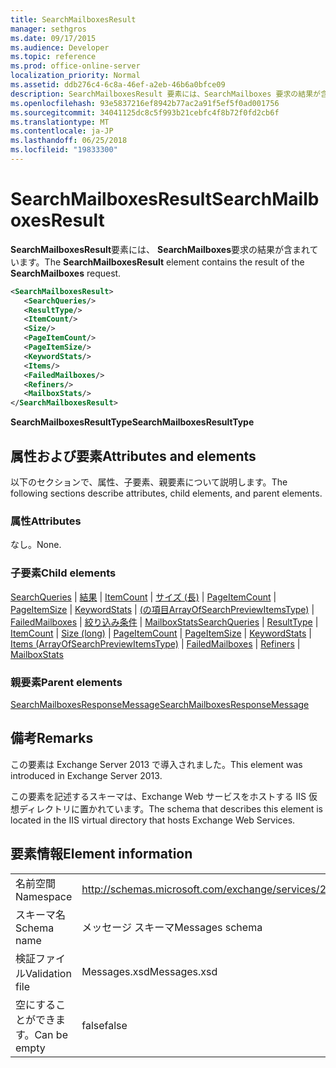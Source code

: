 ```yaml
---
title: SearchMailboxesResult
manager: sethgros
ms.date: 09/17/2015
ms.audience: Developer
ms.topic: reference
ms.prod: office-online-server
localization_priority: Normal
ms.assetid: ddb276c4-6c8a-46ef-a2eb-46b6a0bfce09
description: SearchMailboxesResult 要素には、SearchMailboxes 要求の結果が含まれています。
ms.openlocfilehash: 93e5837216ef8942b77ac2a91f5ef5f0ad001756
ms.sourcegitcommit: 34041125dc8c5f993b21cebfc4f8b72f0fd2cb6f
ms.translationtype: MT
ms.contentlocale: ja-JP
ms.lasthandoff: 06/25/2018
ms.locfileid: "19833300"
---
```

# <a name="searchmailboxesresult"></a><span data-ttu-id="8f389-103">SearchMailboxesResult</span><span class="sxs-lookup"><span data-stu-id="8f389-103">SearchMailboxesResult</span></span>

<span data-ttu-id="8f389-104">**SearchMailboxesResult**要素には、 **SearchMailboxes**要求の結果が含まれています。</span><span class="sxs-lookup"><span data-stu-id="8f389-104">The **SearchMailboxesResult** element contains the result of the **SearchMailboxes** request.</span></span> 
  
```XML
<SearchMailboxesResult>
   <SearchQueries/>
   <ResultType/>
   <ItemCount/>
   <Size/>
   <PageItemCount/>
   <PageItemSize/>
   <KeywordStats/>
   <Items/>
   <FailedMailboxes/>
   <Refiners/>
   <MailboxStats/>
</SearchMailboxesResult>
```

 <span data-ttu-id="8f389-105">**SearchMailboxesResultType**</span><span class="sxs-lookup"><span data-stu-id="8f389-105">**SearchMailboxesResultType**</span></span>
## <a name="attributes-and-elements"></a><span data-ttu-id="8f389-106">属性および要素</span><span class="sxs-lookup"><span data-stu-id="8f389-106">Attributes and elements</span></span>

<span data-ttu-id="8f389-107">以下のセクションで、属性、子要素、親要素について説明します。</span><span class="sxs-lookup"><span data-stu-id="8f389-107">The following sections describe attributes, child elements, and parent elements.</span></span>
  
### <a name="attributes"></a><span data-ttu-id="8f389-108">属性</span><span class="sxs-lookup"><span data-stu-id="8f389-108">Attributes</span></span>

<span data-ttu-id="8f389-109">なし。</span><span class="sxs-lookup"><span data-stu-id="8f389-109">None.</span></span>
  
### <a name="child-elements"></a><span data-ttu-id="8f389-110">子要素</span><span class="sxs-lookup"><span data-stu-id="8f389-110">Child elements</span></span>

<span data-ttu-id="8f389-111">[SearchQueries](searchqueries.md) | [結果](resulttype.md) | [ItemCount](itemcount.md) | [サイズ (長)](size-long.md) | [PageItemCount](pageitemcount.md) | [PageItemSize](pageitemsize.md) | [KeywordStats](keywordstats.md) | [(の項目ArrayOfSearchPreviewItemsType)](items-arrayofsearchpreviewitemstype.md) | [FailedMailboxes](failedmailboxes.md) | [絞り込み条件](refiners.md) | [MailboxStats](mailboxstats.md)</span><span class="sxs-lookup"><span data-stu-id="8f389-111">[SearchQueries](searchqueries.md) | [ResultType](resulttype.md) | [ItemCount](itemcount.md) | [Size (long)](size-long.md) | [PageItemCount](pageitemcount.md) | [PageItemSize](pageitemsize.md) | [KeywordStats](keywordstats.md) | [Items (ArrayOfSearchPreviewItemsType)](items-arrayofsearchpreviewitemstype.md) | [FailedMailboxes](failedmailboxes.md) | [Refiners](refiners.md) | [MailboxStats](mailboxstats.md)</span></span>
  
### <a name="parent-elements"></a><span data-ttu-id="8f389-112">親要素</span><span class="sxs-lookup"><span data-stu-id="8f389-112">Parent elements</span></span>

[<span data-ttu-id="8f389-113">SearchMailboxesResponseMessage</span><span class="sxs-lookup"><span data-stu-id="8f389-113">SearchMailboxesResponseMessage</span></span>](searchmailboxesresponsemessage.md)
  
## <a name="remarks"></a><span data-ttu-id="8f389-114">備考</span><span class="sxs-lookup"><span data-stu-id="8f389-114">Remarks</span></span>

<span data-ttu-id="8f389-115">この要素は Exchange Server 2013 で導入されました。</span><span class="sxs-lookup"><span data-stu-id="8f389-115">This element was introduced in Exchange Server 2013.</span></span>
  
<span data-ttu-id="8f389-116">この要素を記述するスキーマは、Exchange Web サービスをホストする IIS 仮想ディレクトリに置かれています。</span><span class="sxs-lookup"><span data-stu-id="8f389-116">The schema that describes this element is located in the IIS virtual directory that hosts Exchange Web Services.</span></span>
  
## <a name="element-information"></a><span data-ttu-id="8f389-117">要素情報</span><span class="sxs-lookup"><span data-stu-id="8f389-117">Element information</span></span>

|||
|:-----|:-----|
|<span data-ttu-id="8f389-118">名前空間</span><span class="sxs-lookup"><span data-stu-id="8f389-118">Namespace</span></span>  <br/> |http://schemas.microsoft.com/exchange/services/2006/messages  <br/> |
|<span data-ttu-id="8f389-119">スキーマ名</span><span class="sxs-lookup"><span data-stu-id="8f389-119">Schema name</span></span>  <br/> |<span data-ttu-id="8f389-120">メッセージ スキーマ</span><span class="sxs-lookup"><span data-stu-id="8f389-120">Messages schema</span></span>  <br/> |
|<span data-ttu-id="8f389-121">検証ファイル</span><span class="sxs-lookup"><span data-stu-id="8f389-121">Validation file</span></span>  <br/> |<span data-ttu-id="8f389-122">Messages.xsd</span><span class="sxs-lookup"><span data-stu-id="8f389-122">Messages.xsd</span></span>  <br/> |
|<span data-ttu-id="8f389-123">空にすることができます。</span><span class="sxs-lookup"><span data-stu-id="8f389-123">Can be empty</span></span>  <br/> |<span data-ttu-id="8f389-124">false</span><span class="sxs-lookup"><span data-stu-id="8f389-124">false</span></span>  <br/> |
   


